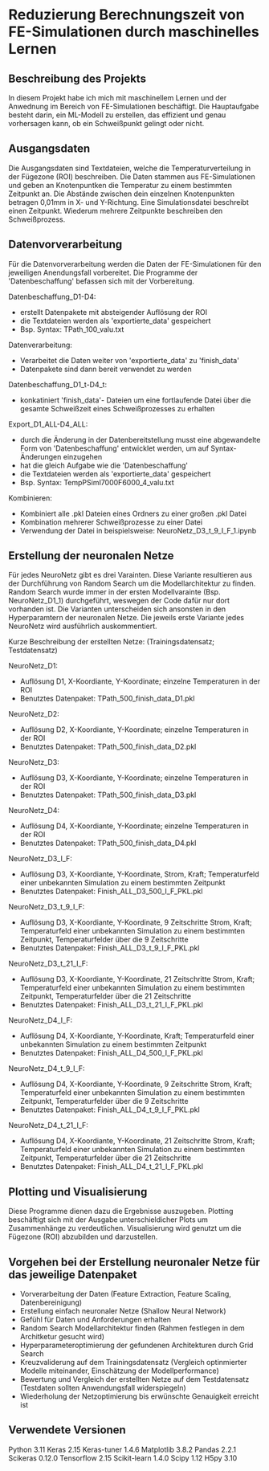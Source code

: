 # Reduzierung Berechnungszeit von FE-Simulationen durch maschinelles Lernen 

## Beschreibung des Projekts

In diesem Projekt habe ich mich mit maschinellem Lernen und der Anwednung im Bereich von FE-Simulationen beschäftigt.
Die Hauptaufgabe besteht darin, ein ML-Modell zu erstellen, das effizient und genau vorhersagen kann, ob ein Schweißpunkt gelingt oder nicht.

## Ausgangsdaten

Die Ausgangsdaten sind Textdateien, welche die Temperaturverteilung in der Fügezone (ROI) beschreiben. Die Daten stammen aus FE-Simulationen und geben an Knotenpuntken die Temperatur zu einem bestimmten Zeitpunkt an. Die Abstände zwischen dein einzelnen Knotenpunkten betragen 0,01mm in X- und Y-Richtung. 
Eine Simulationsdatei beschreibt einen Zeitpunkt. Wiederum mehrere Zeitpunkte beschreiben den Schweißprozess.

## Datenvorverarbeitung 

Für die Datenvorverarbeitung werden die Daten der FE-Simulationen für den jeweiligen Anendungsfall vorbereitet. Die Programme der 'Datenbeschaffung' befassen sich mit der Vorbereitung. 

Datenbeschaffung_D1-D4:

- erstellt Datenpakete mit absteigender Auflösung der ROI 
- die Textdateien werden als 'exportierte_data' gespeichert
-  Bsp. Syntax: TPath_100_valu.txt

Datenverarbeitung:

- Verarbeitet die Daten weiter von 'exportierte_data' zu 'finish_data'
- Datenpakete sind dann bereit verwendet zu werden

Datenbeschaffung_D1_t-D4_t:

- konkatiniert 'finish_data'- Dateien um eine fortlaufende Datei über die gesamte Schweißzeit eines Schweißprozesses zu erhalten

Export_D1_ALL-D4_ALL:

- durch die Änderung in der Datenbereitstellung musst eine abgewandelte Form von 'Datenbeschaffung' entwicklet werden, um auf Syntax-Änderungen einzugehen
- hat die gleich Aufgabe wie die 'Datenbeschaffung'
- die Textdateien werden als 'exportierte_data' gespeichert
- Bsp. Syntax: TempPSimI7000F6000_4_valu.txt

Kombinieren:

- Kombiniert alle .pkl Dateien eines Ordners zu einer großen .pkl Datei
- Kombination mehrerer Schweißprozesse zu einer Datei 
- Verwendung der Datei in beispielsweise: NeuroNetz_D3_t_9_I_F_1.ipynb

## Erstellung der neuronalen Netze

Für jedes NeuroNetz gibt es drei Varainten. Diese Variante resultieren aus der Durchführung von  Random Search um die Modellarchitektur zu finden.
Random Search wurde immer in der ersten Modellvarainte (Bsp. NeuroNetz_D1_1) durchgeführt, weswegen der Code dafür nur dort vorhanden ist.
Die Varianten unterscheiden sich ansonsten in den Hyperparamtern der neuronalen Netze. 
Die jeweils erste Variante jedes NeuroNetz wird ausführlich auskommentiert.

Kurze Beschreibung der erstellten Netze: (Trainingsdatensatz; Testdatensatz)

NeuroNetz_D1:

- Auflösung D1, X-Koordiante, Y-Koordinate; einzelne Temperaturen in der ROI
- Benutztes Datenpaket: TPath_500_finish_data_D1.pkl

NeuroNetz_D2:

- Auflösung D2, X-Koordiante, Y-Koordinate; einzelne Temperaturen in der ROI
- Benutztes Datenpaket: TPath_500_finish_data_D2.pkl

NeuroNetz_D3:

- Auflösung D3, X-Koordiante, Y-Koordinate; einzelne Temperaturen in der ROI
- Benutztes Datenpaket: TPath_500_finish_data_D3.pkl

NeuroNetz_D4:

- Auflösung D4, X-Koordiante, Y-Koordinate; einzelne Temperaturen in der ROI
- Benutztes Datenpaket: TPath_500_finish_data_D4.pkl

NeuroNetz_D3_I_F:

- Auflösung D3, X-Koordiante, Y-Koordinate, Strom, Kraft; Temperaturfeld einer unbekannten Simulation zu einem bestimmten Zeitpunkt
- Benutztes Datenpaket: Finish_ALL_D3_500_I_F_PKL.pkl

NeuroNetz_D3_t_9_I_F:

- Auflösung D3, X-Koordiante, Y-Koordinate, 9 Zeitschritte Strom, Kraft; Temperaturfeld einer unbekannten Simulation zu einem bestimmten Zeitpunkt, Temperaturfelder über die 9 Zeitschritte
- Benutztes Datenpaket: Finish_ALL_D3_t_9_I_F_PKL.pkl

NeuroNetz_D3_t_21_I_F:

- Auflösung D3, X-Koordiante, Y-Koordinate, 21 Zeitschritte Strom, Kraft; Temperaturfeld einer unbekannten Simulation zu einem bestimmten Zeitpunkt, Temperaturfelder über die 21 Zeitschritte
- Benutztes Datenpaket: Finish_ALL_D3_t_21_I_F_PKL.pkl

NeuroNetz_D4_I_F:

- Auflösung D4, X-Koordiante, Y-Koordinate, Kraft; Temperaturfeld einer unbekannten Simulation zu einem bestimmten Zeitpunkt
- Benutztes Datenpaket: Finish_ALL_D4_500_I_F_PKL.pkl

NeuroNetz_D4_t_9_I_F:

- Auflösung D4, X-Koordiante, Y-Koordinate, 9 Zeitschritte Strom, Kraft; Temperaturfeld einer unbekannten Simulation zu einem bestimmten Zeitpunkt, Temperaturfelder über die 9 Zeitschritte
- Benutztes Datenpaket: Finish_ALL_D4_t_9_I_F_PKL.pkl

NeuroNetz_D4_t_21_I_F:

- Auflösung D4, X-Koordiante, Y-Koordinate, 21 Zeitschritte Strom, Kraft; Temperaturfeld einer unbekannten Simulation zu einem bestimmten Zeitpunkt, Temperaturfelder über die 21 Zeitschritte
- Benutztes Datenpaket: Finish_ALL_D4_t_21_I_F_PKL.pkl

## Plotting und Visualisierung

Diese Programme dienen dazu die Ergebnisse auszugeben. Plotting beschäftigt sich mit der Ausgabe unterschieldicher Plots um Zusammenhänge zu verdeutlichen.
Visualisierung wird genutzt um die Fügezone (ROI) abzubilden und darzustellen.

## Vorgehen bei der Erstellung neuronaler Netze für das jeweilige Datenpaket

- Vorverarbeitung der Daten (Feature Extraction, Feature Scaling, Datenbereinigung)
- Erstellung einfach neuronaler Netze (Shallow Neural Network)
- Gefühl für Daten und Anforderungen erhalten
- Random Search Modellarchitektur finden (Rahmen festlegen in dem Architketur gesucht wird)
- Hyperparameteroptimierung der gefundenen Architekturen durch Grid Search 
- Kreuzvaliderung auf dem Trainingsdatensatz (Vergleich optinmierter Modelle miteinander, Einschätzung der Modellperformance)
- Bewertung und Vergleich der erstellten Netze auf dem Testdatensatz (Testdaten sollten Anwendungsfall widerspiegeln)
- Wiederholung der Netzoptimierung bis erwünschte Genauigkeit erreicht ist


## Verwendete Versionen 

Python 3.11
Keras 2.15
Keras-tuner 1.4.6
Matplotlib 3.8.2
Pandas 2.2.1
Scikeras 0.12.0
Tensorflow 2.15
Scikit-learn 1.4.0
Scipy 1.12
H5py 3.10


